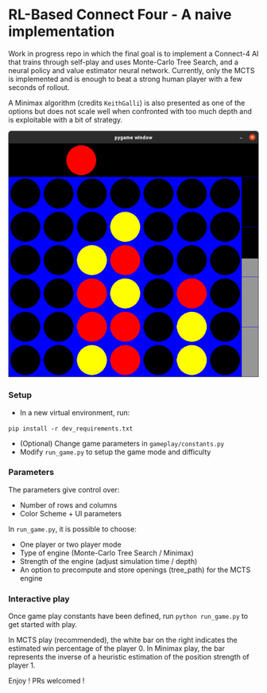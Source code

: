 # RL-Based Connect Four - A naive implementation


Work in progress repo in which the final goal is to implement a Connect-4 AI that trains through self-play and uses
Monte-Carlo Tree Search, and a neural policy and value estimator neural network. Currently, only the MCTS is implemented and is
enough to beat a strong human player with a few seconds of rollout.

A Minimax algorithm (credits ```KeithGalli```) is also presented as one of the options but does not scale well when confronted with too much depth
and is exploitable with a bit of strategy.

![Demo picture](pictures/demo.png)

### Setup

 - In a new virtual environment, run:

```pip install -r dev_requirements.txt```
 
- (Optional) Change game parameters in `gameplay/constants.py`
- Modify ```run_game.py``` to setup the game mode and difficulty

### Parameters

The parameters give control over:

- Number of rows and columns
- Color Scheme + UI parameters
  
In ```run_game.py```, it is possible to choose:

- One player or two player mode
- Type of engine (Monte-Carlo Tree Search / Minimax)
- Strength of the engine (adjust simulation time / depth)
- An option to precompute and store openings (tree_path) for the MCTS engine

### Interactive play

Once game play constants have been defined, run  ```python run_game.py``` to get started 
with play.

In MCTS play (recommended), the white bar on the right indicates the estimated win
percentage of the player 0. In Minimax play, the bar represents the inverse of a heuristic estimation 
of the position strength of player 1.

Enjoy ! PRs welcomed ! 